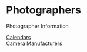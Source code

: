 # Photographers
Photographer Information


[Calendars](https://github.com/paul-lucas-photography/Photographer-Calendars)  
[Camera Manufacturers]()
